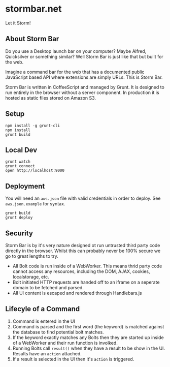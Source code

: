 stormbar.net
============

Let it Storm!

About Storm Bar
---------------

Do you use a Desktop launch bar on your computer? Maybe Alfred, Quicksilver or something similar? Well Storm Bar is just like that but built for the web.

Imagine a command bar for the web that has a documented public JavaScript based API where extensions are simply URLs. This is Storm Bar.

Storm Bar is written in CoffeeScript and managed by Grunt. It is designed to run entirely in the browser without a server component. In production it is hosted as static files stored on Amazon S3.


Setup
-----

    npm install -g grunt-cli
    npm install
    grunt build


Local Dev
---------

    grunt watch
    grunt connect
    open http://localhost:9000


Deployment
----------

You will need an `aws.json` file with valid credentials in order to deploy. See `aws.json.example` for syntax.

    grunt build
    grunt deploy


Security
--------

Storm Bar is by it's very nature designed ot run untrusted third party code directly in the browser. Whilst this can probably never be 100% secure we go to great lengths to try.

- All Bolt code is run inside of a WebWorker. This means thrid party code cannot access any resources, including the DOM, AJAX, cookies, localstorage, etc.
- Bolt initiated HTTP requests are handed off to an iframe on a seperate domain to be fetched and parsed.
- All UI content is escaped and rendered through Handlebars.js


Lifecyle of a Command
---------------------

1. Command is entered in the UI
2. Command is parsed and the first word (the keyword) is matched against the database to find potential bolt matches.
3. If the keyword exactly matches any Bolts then they are started up inside of a WebWorker and their run function is involked.
4. Running Bolts call `result()` when they have a result to be show in the UI. Results have an `action` attached.
5. If a result is selected in the UI then it's `action` is triggered.